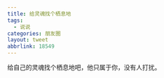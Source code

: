 ```yaml
---
title: 给灵魂找个栖息地
tags:
  - 说说
categories: 朋友圈
layout: tweet
abbrlink: 18549
---
```


给自己的灵魂找个栖息地吧，他只属于你，没有人打扰。

<!--more-->
